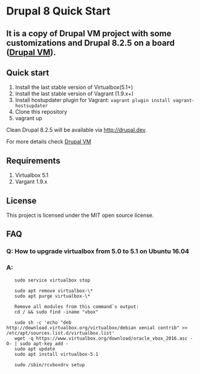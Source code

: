 # Drupal 8 Quick Start

## It is a copy of Drupal VM project with some customizations and Drupal 8.2.5 on a board ([Drupal VM](https://www.drupalvm.com/)).

## Quick start
1. Install the last stable version of Virtualbox(5.1+)
2. Install the last stable version of Vagrant (1.9.x+)
3. Install hostupdater plugin for Vagrant: `vagrant plugin install vagrant-hostsupdater`
4. Clone this repository
5. vagrant up

Clean Drupal 8.2.5 will be available via http://drupal.dev.

For more details check [Drupal VM](https://www.drupalvm.com/)

## Requirements
1. Virtualbox 5.1
2. Vargant 1.9.x

## License

This project is licensed under the MIT open source license.

## FAQ
### Q: How to upgrade virtualbox from 5.0 to 5.1 on Ubuntu 16.04
### A:
   
```
   sudo service virtualbox stop
   
   sudo apt remove virtualbox-\*
   sudo apt purge virtualbox-\*
   
   Remove all modules from this command`s output:
   cd / && sudo find -iname "vbox"
   
   sudo sh -c 'echo "deb http://download.virtualbox.org/virtualbox/debian xenial contrib" >> /etc/apt/sources.list.d/virtualbox.list'
   wget -q https://www.virtualbox.org/download/oracle_vbox_2016.asc -O- | sudo apt-key add -
   sudo apt update
   sudo apt install virtualbox-5.1
   
   sudo /sbin/rcvboxdrv setup
```
   